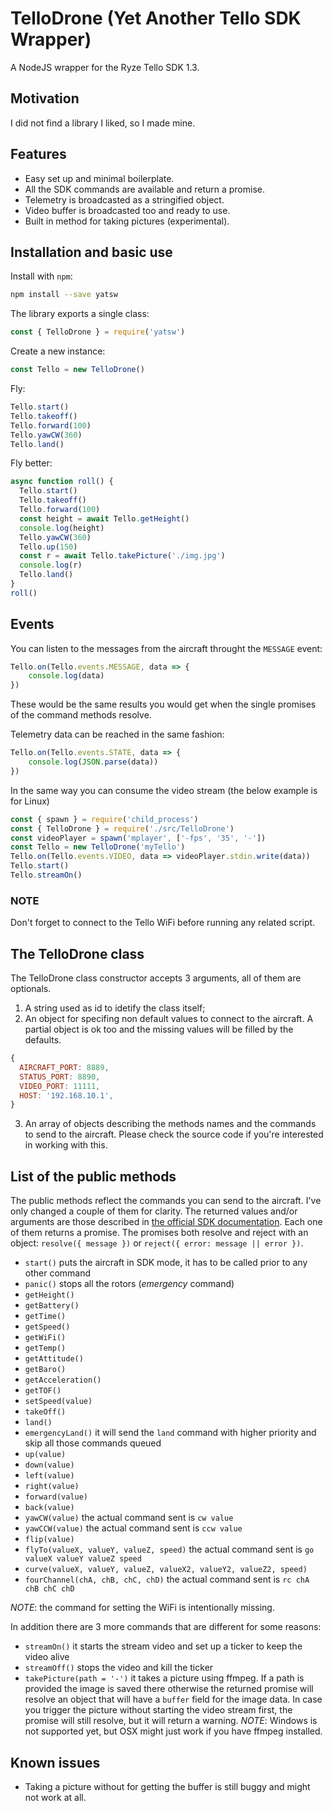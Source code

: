 # TelloDrone (Yet Another Tello SDK Wrapper)
A NodeJS wrapper for the Ryze Tello SDK 1.3.

## Motivation
I did not find a library I liked, so I made mine.

## Features
* Easy set up and minimal boilerplate.
* All the SDK commands are available and return a promise.
* Telemetry is broadcasted as a stringified object.
* Video buffer is broadcasted too and ready to use.
* Built in method for taking pictures (experimental).

## Installation and basic use
Install with `npm`:
```bash
npm install --save yatsw
```
The library exports a single class:
```javascript
const { TelloDrone } = require('yatsw')
```
Create a new instance:
```javascript
const Tello = new TelloDrone()
```
Fly:

```javascript
Tello.start()
Tello.takeoff()
Tello.forward(100)
Tello.yawCW(360)
Tello.land()
```
Fly better:
```javascript
async function roll() {
  Tello.start()
  Tello.takeoff()
  Tello.forward(100)
  const height = await Tello.getHeight()
  console.log(height)
  Tello.yawCW(360)
  Tello.up(150)
  const r = await Tello.takePicture('./img.jpg')
  console.log(r)
  Tello.land()
}
roll()
```

## Events
You can listen to the messages from the aircraft throught the `MESSAGE` event:
```javascript
Tello.on(Tello.events.MESSAGE, data => {
	console.log(data)
})
```
These would be the same results you would get when the single promises of the command methods resolve.

Telemetry data can be reached in the same fashion:
```javascript
Tello.on(Tello.events.STATE, data => {
	console.log(JSON.parse(data))
})
```

In the same way you can consume the video stream (the below example is for Linux)
```javascript
const { spawn } = require('child_process')
const { TelloDrone } = require('./src/TelloDrone')
const videoPlayer = spawn('mplayer', ['-fps', '35', '-'])
const Tello = new TelloDrone('myTello')
Tello.on(Tello.events.VIDEO, data => videoPlayer.stdin.write(data))
Tello.start()
Tello.streamOn()
```

### NOTE
Don't forget to connect to the Tello WiFi before running any related script.

## The TelloDrone class
The TelloDrone class constructor accepts 3 arguments, all of them are optionals.
1. A string used as id to idetify the class itself;
2. An object for specifing non default values to connect to the aircraft. A partial object is ok too and the missing values will be filled by the defaults.
```javascript
{
  AIRCRAFT_PORT: 8889,
  STATUS_PORT: 8890,
  VIDEO_PORT: 11111,
  HOST: '192.168.10.1',
}
```
3. An array of objects describing the methods names and the commands to send to the aircraft. Please check the source code if you're interested in working with this.

## List of the public methods
The public methods reflect the commands you can send to the aircraft. I've only changed a couple of them for clarity. The returned values and/or arguments are those described in [the official SDK documentation](https://terra-1-g.djicdn.com/2d4dce68897a46b19fc717f3576b7c6a/Tello%20%E7%BC%96%E7%A8%8B%E7%9B%B8%E5%85%B3/For%20Tello/Tello%20SDK%20Documentation%20EN_1.3_1122.pdf). Each one of them returns a promise.
The promises both resolve and reject with an object: `resolve({ message })` or `reject({ error: message || error })`.

* `start()` puts the aircraft in SDK mode, it has to be called prior to any other command
* `panic()` stops all the rotors (*emergency* command)
* `getHeight()`
* `getBattery()`
* `getTime()`
* `getSpeed()`
* `getWiFi()`
* `getTemp()`
* `getAttitude()`
* `getBaro()`
* `getAcceleration()`
* `getTOF()`
* `setSpeed(value)`
* `takeOff()`
* `land()`
* `emergencyLand()` it will send the `land` command with higher priority and skip all those commands queued
* `up(value)`
* `down(value)`
* `left(value)`
* `right(value)`
* `forward(value)`
* `back(value)`
* `yawCW(value)` the actual command sent is `cw value`
* `yawCCW(value)` the actual command sent is `ccw value`
* `flip(value)`
* `flyTo(valueX, valueY, valueZ, speed)` the actual command sent is `go valueX valueY valueZ speed`
* `curve(valueX, valueY, valueZ, valueX2, valueY2, valueZ2, speed)`
* `fourChannel(chA, chB, chC, chD)` the actual command sent is `rc chA chB chC chD`

*NOTE*: the command for setting the WiFi is intentionally missing.

In addition there are 3 more commands that are different for some reasons:
* `streamOn()` it starts the stream video and set up a ticker to keep the video alive
* `streamOff()` stops the video and kill the ticker
* `takePicture(path = '-')` it takes a picture using ffmpeg. If a path is provided the image is saved there otherwise the returned promise will resolve an object that will have a `buffer` field for the image data. In case you trigger the picture without starting the video stream first, the promise will still resolve, but it will return a warning. *NOTE*: Windows is not supported yet, but OSX might just work if you have ffmpeg installed.

## Known issues
* Taking a picture without for getting the buffer is still buggy and might not work at all.